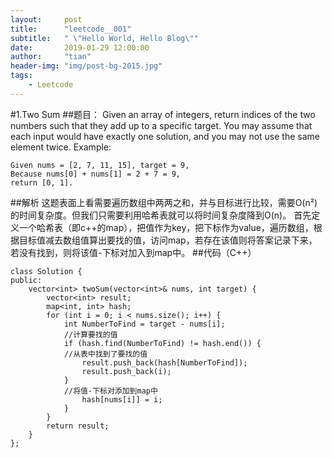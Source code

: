 ```yaml
---
layout:     post
title:      "leetcode__001"
subtitle:   " \"Hello World, Hello Blog\""
date:       2019-01-29 12:00:00
author:     "tian"
header-img: "img/post-bg-2015.jpg"
tags:
    - Leetcode
---
```

#1.Two Sum
##题目：
Given an array of integers, return indices of the two numbers such that they add up to a specific target.
You may assume that each input would have exactly one solution, and you may not use the same element twice.
Example:
```
Given nums = [2, 7, 11, 15], target = 9,
Because nums[0] + nums[1] = 2 + 7 = 9,
return [0, 1].
```
##解析
这题表面上看需要遍历数组中两两之和，并与目标进行比较，需要O(n²)的时间复杂度。但我们只需要利用哈希表就可以将时间复杂度降到O(n)。 
首先定义一个哈希表（即c++的map），把值作为key，把下标作为value，遍历数组，根据目标值减去数组值算出要找的值，访问map，若存在该值则将答案记录下来，若没有找到，则将该值-下标对加入到map中。
##代码（C++）
```
class Solution {
public:
    vector<int> twoSum(vector<int>& nums, int target) {
        vector<int> result;
        map<int, int> hash;
        for (int i = 0; i < nums.size(); i++) {
            int NumberToFind = target - nums[i];
            //计算要找的值
            if (hash.find(NumberToFind) != hash.end()) {
            //从表中找到了要找的值
                result.push_back(hash[NumberToFind]);
                result.push_back(i);
            }
            //将值-下标对添加到map中
                hash[nums[i]] = i;
            }
        }
        return result;
    }
};
```
